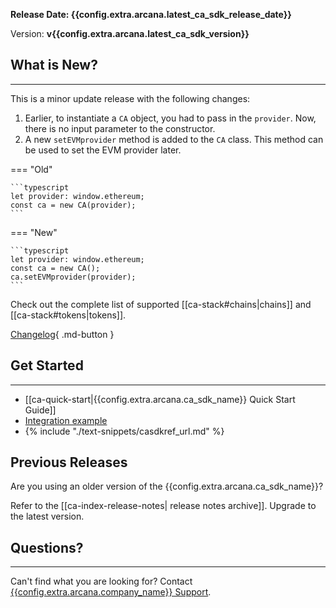 **Release Date: {{config.extra.arcana.latest_ca_sdk_release_date}}**  

Version: **v{{config.extra.arcana.latest_ca_sdk_version}}**

## What is New?

---
 
This is a minor update release with the following changes:

1. Earlier, to instantiate a `CA` object, you had to pass in the `provider`. Now, there is no input parameter to the constructor.
2. A new `setEVMprovider` method is added to the `CA` class. This method can be used to set the EVM provider later.


=== "Old"

    ```typescript
    let provider: window.ethereum;
    const ca = new CA(provider);
    ```

=== "New"

    ```typescript
    let provider: window.ethereum;
    const ca = new CA();
    ca.setEVMprovider(provider);
    ```

Check out the complete list of supported [[ca-stack#chains|chains]] and [[ca-stack#tokens|tokens]].

[Changelog](https://github.com/arcana-network/ca-sdk/releases/latest){ .md-button } 

## Get Started

---

* [[ca-quick-start|{{config.extra.arcana.ca_sdk_name}} Quick Start Guide]]
* [Integration example](https://github.com/arcana-network/ca-sdk/tree/main/example)
* {% include "./text-snippets/casdkref_url.md" %}

## Previous Releases

Are you using an older version of the {{config.extra.arcana.ca_sdk_name}}?

Refer to the [[ca-index-release-notes| release notes archive]]. Upgrade to the latest version.

## Questions? 

---

Can't find what you are looking for? Contact [{{config.extra.arcana.company_name}} Support]({{page.meta.arcana.root_rel_path}}/support/index.md).
